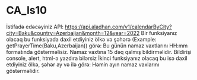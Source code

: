# CA_ls10
İstifadə edəcəyiniz API:  https://api.aladhan.com/v1/calendarByCity?city=Baku&country=Azerbaijan&month=12&year=2022
    Bir funksiyanız olacaq bu funksiyada daxil etdiyiniz ölkə və şəhərə (Example: getPrayerTime(Baku,Azerbaijan)) görə: 
Bu günün namaz vaxtlarını HH:mm formatında göstərməlisiz.
Namaz vaxtına 15 dəq qalmış bildirməlidir. Bildirişi console, alert, html-ə yazdıra bilərsiz
    İkinci  funksiyanız olacaq bu isə daxil etdiyiniz ölkə, şəhər ay və ilə görə: 
Həmin ayın namaz vaxlarını göstərməlidir.
